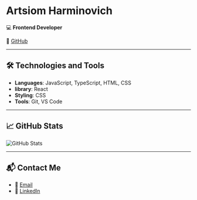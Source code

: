# Artsiom Harminovich

💻 **Frontend Developer**  

🔗 [GitHub](https://github.com/oCMEXo)  

---

## 🛠️ Technologies and Tools

- **Languages**: JavaScript, TypeScript, HTML, CSS  
- **library**: React  
- **Styling**: CSS  
- **Tools**: Git, VS Code  

---

## 📈 GitHub Stats

![GitHub Stats](https://github-readme-stats.vercel.app/api?username=oCMEXo&show_icons=true&hide_title=true&count_private=true&theme=radical)

---

## 📬 Contact Me

- 📧 [Email](mailto:artsiomharminovich05@gmail.com)  
- 💬 [LinkedIn](https://www.linkedin.com/in/artsiom-harminovich-6a4869328/) 
